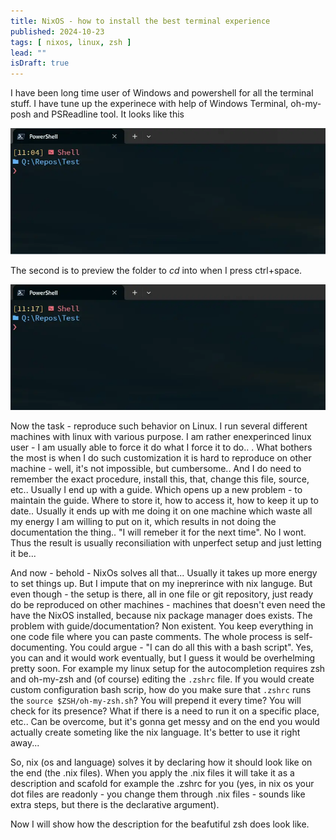 ```yaml
---
title: NixOS - how to install the best terminal experience
published: 2024-10-23
tags: [ nixos, linux, zsh ]
lead: ""
isDraft: true
---
```



I have been long time user of Windows and powershell for all the terminal stuff. I have tune up the experinece with help of Windows Terminal, oh-my-posh and PSReadline tool. It looks like this

![alt text](media/2024-10-21_nix_os_zsh_autocomplete/ps-suggestions.webp)

The second is to preview the folder to *cd* into when I press ctrl+space.

![alt text](media/2024-10-21_nix_os_zsh_autocomplete/ps-cd-suggestions.webp)


Now the task - reproduce such behavior on Linux. I run several different machines with linux with various purpose. I am rather enexperinced linux user - I am usually able to force it do what I force it to do.. . What bothers the most is when I do such customization it is hard to reproduce on other machine - well, it's not impossible, but cumbersome.. And I do need to remember the exact procedure, install this, that, change this file, source, etc.. Usually I end up with a guide. Which opens up a new problem - to maintain the guide. Where to store it, how to access it, how to keep it up to date.. Usually it ends up with me doing it on one machine which waste all my energy I am willing to put on it, which results in not doing the documentation the thing.. "I will remeber it for the next time". No I wont. Thus the result is usually reconsiliation with unperfect setup and just letting it be...

And now - behold - NixOs solves all that... Usually it takes up more energy to set things up. But I impute that on my ineprerince with nix languge. But even though - the setup is there, all in one file or git repository, just ready do be reproduced on other machines - machines that doesn't even need the have the NixOS installed, because nix package manager does exists. The problem with guide/documentation? Non existent. You keep everything in one code file where you can paste comments. The whole process is self-documenting. You could argue - "I can do all this with a bash script". Yes, you can and it would work eventually, but I guess it would be overhelming pretty soon. For example my linux setup for the autocompletion requires zsh and oh-my-zsh and (of course) editing the `.zshrc` file. If you would create custom configuration bash scrip, how do you make sure that `.zshrc` runs the `source $ZSH/oh-my-zsh.sh`? You will prepend it every time? You will check for its presence? What if there is a need to run it on a specific place, etc.. Can be overcome, but it's gonna get messy and on the end you would actually create someting like the nix language. It's better to use it right away...

So, nix (os and language) solves it by declaring how it should look like on the end (the .nix files). When you apply the .nix files it will take it as a description and scafold for example the .zshrc for you (yes, in nix os your dot files are readonly - you change them through .nix files - sounds like extra steps, but there is the declarative argument).

Now I will show how the description for the beafutiful zsh does look like. 



